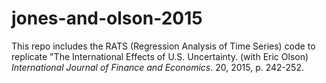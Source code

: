 # jones-and-olson-2015

This repo includes the RATS (Regression Analysis of Time Series) code to replicate "The International Effects of U.S. Uncertainty. (with Eric Olson) *International Journal of Finance and Economics*. 20, 2015, p. 242-252.